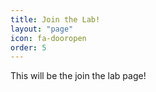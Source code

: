 ```yaml
---
title: Join the Lab!
layout: "page"
icon: fa-dooropen
order: 5
---
```


This will be the join the lab page! 
